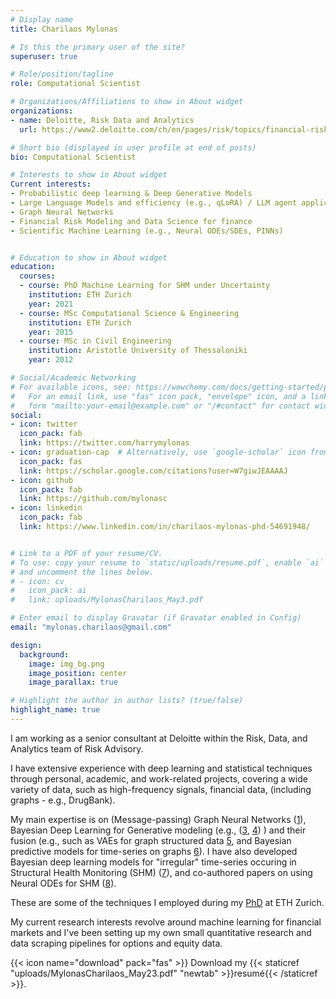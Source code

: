 ```yaml
---
# Display name
title: Charilaos Mylonas

# Is this the primary user of the site?
superuser: true

# Role/position/tagline
role: Computational Scientist 

# Organizations/Affiliations to show in About widget
organizations:
- name: Deloitte, Risk Data and Analytics
  url: https://www2.deloitte.com/ch/en/pages/risk/topics/financial-risk.html?icid=nav2_financial-risk

# Short bio (displayed in user profile at end of posts)
bio: Computational Scientist

# Interests to show in About widget
Current interests:
- Probabilistic deep learning & Deep Generative Models
- Large Language Models and efficiency (e.g., qLoRA) / LLM agent applications
- Graph Neural Networks
- Financial Risk Modeling and Data Science for finance
- Scientific Machine Learning (e.g., Neural ODEs/SDEs, PINNs)


# Education to show in About widget
education:
  courses:
  - course: PhD Machine Learning for SHM under Uncertainty
    institution: ETH Zurich
    year: 2021 
  - course: MSc Computational Science & Engineering
    institution: ETH Zurich
    year: 2015
  - course: MSc in Civil Engineering
    institution: Aristotle University of Thessaloniki
    year: 2012

# Social/Academic Networking
# For available icons, see: https://wowchemy.com/docs/getting-started/page-builder/#icons
#   For an email link, use "fas" icon pack, "envelope" icon, and a link in the
#   form "mailto:your-email@example.com" or "/#contact" for contact widget.
social:
- icon: twitter
  icon_pack: fab
  link: https://twitter.com/harrymylonas
- icon: graduation-cap  # Alternatively, use `google-scholar` icon from `ai` icon pack
  icon_pack: fas
  link: https://scholar.google.com/citations?user=W7giwJEAAAAJ
- icon: github
  icon_pack: fab
  link: https://github.com/mylonasc
- icon: linkedin
  icon_pack: fab
  link: https://www.linkedin.com/in/charilaos-mylonas-phd-54691948/


# Link to a PDF of your resume/CV.
# To use: copy your resume to `static/uploads/resume.pdf`, enable `ai` icons in `params.toml`, 
# and uncomment the lines below.
# - icon: cv
#   icon_pack: ai
#   link: uploads/MylonasCharilaos_May3.pdf

# Enter email to display Gravatar (if Gravatar enabled in Config)
email: "mylonas.charilaos@gmail.com"

design:
  background: 
    image: img_bg.png
    image_position: center
    image_parallax: true

# Highlight the author in author lists? (true/false)
highlight_name: true
---
```


I am working as a senior consultant at Deloitte within the Risk, Data, and Analytics team of Risk Advisory. 

I have extensive experience with deep learning and statistical techniques through personal, academic, and work-related projects, covering a wide variety of data, such as high-frequency signals, financial data, (including graphs - e.g., DrugBank). 

My main expertise is on (Message-passing) Graph Neural Networks ([1](https://github.com/mylonasc/tf_gnns)), Bayesian Deep Learning for Generative modeling (e.g., ([3](https://onlinelibrary.wiley.com/doi/full/10.1002/we.2621), [4](https://www.research-collection.ethz.ch/bitstream/handle/20.500.11850/385323/4/GeneGolubPoster.pdf)) ) and their fusion (e.g., such as VAEs for graph structured data [5](https://arxiv.org/abs/2106.16049), and Bayesian predictive models for time-series on graphs [6](https://arxiv.org/abs/2012.06791)). I have also developed Bayesian deep learning models for "irregular" time-series occuring in Structural Health Monitoring (SHM) ([7](https://www.mdpi.com/1424-8220/21/19/6325)), and co-authored papers on using Neural ODEs for SHM ([8](https://www.sciencedirect.com/science/article/abs/pii/S0022460X21002686)). 

These are some of the techniques I employed during my [PhD](https://www.research-collection.ethz.ch/handle/20.500.11850/511551) at ETH Zurich.

My current research interests revolve around machine learning for financial markets and I've been setting up my own small quantitative research and data scraping pipelines for options and equity data.

{{< icon name="download" pack="fas" >}} Download my {{< staticref "uploads/MylonasCharilaos_May23.pdf" "newtab" >}}resumé{{< /staticref >}}.


